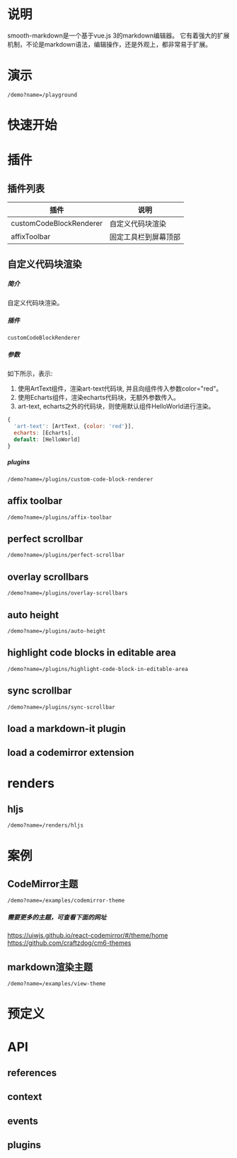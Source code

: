 # 说明

smooth-markdown是一个基于vue.js 3的markdown编辑器。
它有着强大的扩展机制，不论是markdown语法，编辑操作，还是外观上，都非常易于扩展。

# 演示

```iframe
/demo?name=/playground
```


# 快速开始



# 插件

## 插件列表

| 插件    | 说明 |
| --------- | ----------- |
| customCodeBlockRenderer | 自定义代码块渲染 |
| affixToolbar | 固定工具栏到屏幕顶部 |


## 自定义代码块渲染

##### 简介
自定义代码块渲染。

##### 插件
`customCodeBlockRenderer`

##### 参数
如下所示，表示:
1. 使用ArtText组件，渲染art-text代码块, 并且向组件传入参数color="red"。
1. 使用Echarts组件，渲染echarts代码块，无额外参数传入。 
1. art-text, echarts之外的代码块，则使用默认组件HelloWorld进行渲染。
```javascript
{
  'art-text': [ArtText, {color: 'red'}],
  echarts: [Echarts],
  default: [HelloWorld]
}
```

##### plugins 

```iframe
/demo?name=/plugins/custom-code-block-renderer
```

## affix toolbar

```iframe
/demo?name=/plugins/affix-toolbar
```

## perfect scrollbar

```iframe
/demo?name=/plugins/perfect-scrollbar
```

## overlay scrollbars

```iframe
/demo?name=/plugins/overlay-scrollbars
```

## auto height

```iframe
/demo?name=/plugins/auto-height
```
## highlight code blocks in editable area

```iframe
/demo?name=/plugins/highlight-code-block-in-editable-area
```
## sync scrollbar

```iframe
/demo?name=/plugins/sync-scrollbar
```

## load a markdown-it plugin

## load a codemirror extension

# renders

## hljs

```iframe
/demo?name=/renders/hljs
```
# 案例

## CodeMirror主题

```iframe
/demo?name=/examples/codemirror-theme
```

##### 需要更多的主题，可查看下面的网址
https://uiwjs.github.io/react-codemirror/#/theme/home
https://github.com/craftzdog/cm6-themes

## markdown渲染主题

```iframe
/demo?name=/examples/view-theme
```

# 预定义

# API

## references

## context

## events

## plugins
